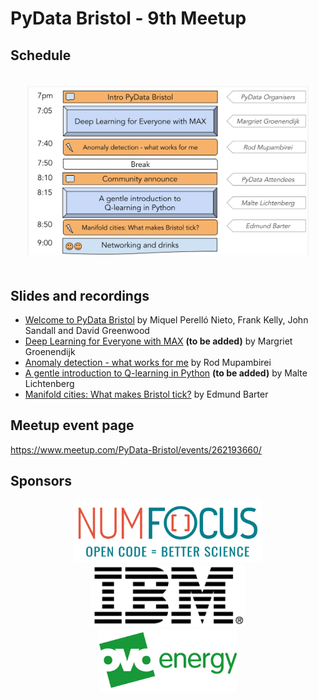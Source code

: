 # PyData Bristol - 9th Meetup

## Schedule

<p align="center">
  <img alt="schedule" src="./images/2019_07_schedule.svg" vspace="20"
  width="450"/>
</p>

## Slides and recordings

- [Welcome to PyData Bristol][slides:1] by Miquel Perelló Nieto, Frank Kelly,
  John Sandall and David Greenwood
- [Deep Learning for Everyone with MAX][slides:2] **(to be added)**  by Margriet Groenendijk
- [Anomaly detection - what works for me][slides:3] by Rod Mupambirei
- [A gentle introduction to Q-learning in Python][slides:4] **(to be added)**  by Malte Lichtenberg
- [Manifold cities: What makes Bristol tick?][slides:5] by Edmund Barter

[slides:1]: ./pydata_bristol_1.pdf
[slides:2]:  ./pydata_bristol_2.pdf
[slides:3]:  ./pydata_bristol_3.pdf
[slides:4]:  ./pydata_bristol_4.pdf
[slides:5]:  ./pydata_bristol_5.pdf

## Meetup event page

https://www.meetup.com/PyData-Bristol/events/262193660/

## Sponsors

<p align="center">
  <a href="https://www.numfocus.org/"><img alt='NumFocus logo' src="./images/logos/numfocus_logo.png" hspace="20" height="100"/></a>
  <a href="https://www-05.ibm.com/uk/locations/bristol.html"><img alt='IBM logo' src="./images/logos/IBM.jpg" hspace="20" height="100"/></a>
  <a href="https://www.ovoenergy.com/careers/vacancies"><img alt='ovo energy logo' src="./images/logos/ovo_energy_logo.jpg" hspace="20" height="100"/></a>
</p>
